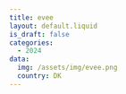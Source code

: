 ```yaml
---
title: evee 
layout: default.liquid
is_draft: false
categories:
  - 2024
data:
  img: /assets/img/evee.png
  country: DK
---
```



